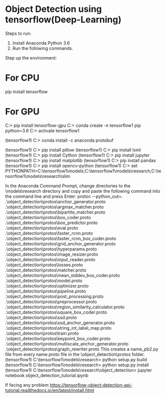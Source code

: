 # Object Detection using tensorflow(Deep-Learning)

Steps to run:

1. Install Anaconda Python 3.6
2. Run the following commands.


Step up the environment:
# For CPU
pip install tensorflow
# For GPU
 C:\> pip install tensorflow-gpu
 C:\> conda create -n tensorflow1 pip python=3.6
 C:\> activate tensorflow1

(tensorflow1) C:\> conda install -c anaconda protobuf


(tensorflow1) C:\> pip install pillow
(tensorflow1) C:\> pip install lxml
(tensorflow1) C:\> pip install Cython
(tensorflow1) C:\> pip install jupyter
(tensorflow1) C:\> pip install matplotlib
(tensorflow1) C:\> pip install pandas
(tensorflow1) C:\> pip install opencv-python
(tensorflow1) C:\> set PYTHONPATH=C:\tensorflow1\models;C:\tensorflow1\models\research;C:\tensorflow1\models\research\slim


In the Anaconda Command Prompt, change directories to the \models\research directory and copy and paste the following command into the command line and press Enter:
protoc --python_out=. .\object_detection\protos\anchor_generator.proto .\object_detection\protos\argmax_matcher.proto .\object_detection\protos\bipartite_matcher.proto .\object_detection\protos\box_coder.proto .\object_detection\protos\box_predictor.proto .\object_detection\protos\eval.proto .\object_detection\protos\faster_rcnn.proto .\object_detection\protos\faster_rcnn_box_coder.proto .\object_detection\protos\grid_anchor_generator.proto .\object_detection\protos\hyperparams.proto .\object_detection\protos\image_resizer.proto .\object_detection\protos\input_reader.proto .\object_detection\protos\losses.proto .\object_detection\protos\matcher.proto .\object_detection\protos\mean_stddev_box_coder.proto .\object_detection\protos\model.proto .\object_detection\protos\optimizer.proto .\object_detection\protos\pipeline.proto .\object_detection\protos\post_processing.proto .\object_detection\protos\preprocessor.proto .\object_detection\protos\region_similarity_calculator.proto .\object_detection\protos\square_box_coder.proto .\object_detection\protos\ssd.proto .\object_detection\protos\ssd_anchor_generator.proto .\object_detection\protos\string_int_label_map.proto .\object_detection\protos\train.proto .\object_detection\protos\keypoint_box_coder.proto .\object_detection\protos\multiscale_anchor_generator.proto .\object_detection\protos\graph_rewriter.proto
This creates a name_pb2.py file from every name.proto file in the \object_detection\protos folder.
(tensorflow1) C:\tensorflow1\models\research> python setup.py build
(tensorflow1) C:\tensorflow1\models\research> python setup.py install
(tensorflow1) C:\tensorflow1\models\research\object_detection> jupyter notebook object_detection_tutorial.ipynb


If facing any problem https://tensorflow-object-detection-api-tutorial.readthedocs.io/en/latest/install.html 







